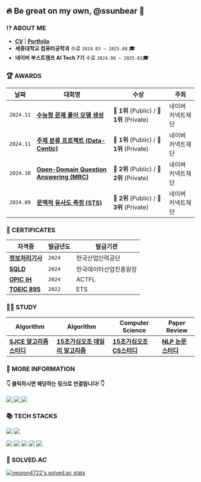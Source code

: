 ## 🔥 Be great on my own, @ssunbear 🐻

### ⁉️ ABOUT ME 

- [**CV**](https://drive.google.com/file/d/1pEi-XRjxAFSXPVOktOXxzJUxxbK20gdL/view?usp=sharing) | [**Portfolio**](https://drive.google.com/file/d/1SFgHdSPmz5h9M8C2tSIxCd1LmiLVnrkv/view?usp=sharing) 
- **세종대학교 컴퓨터공학과** 수료 `2019.03 ~ 2025.08` 🎓
- **네이버 부스트캠프 AI Tech 7기** 수료 `2024.08 ~ 2025.02`🎓 




### 🏆 AWARDS
| **날짜** | **대회명** | **수상**  |**주최**  |
| -------- | ------------| ----------- |----------- |
|`2024.11`|[**수능형 문제 풀이 모델 생성**](https://github.com/boostcampaitech7/level2-nlp-generationfornlp-nlp-05-lv3) |🥇 **1위** (Public) / 🥇 **1위** (Private)| 네이버 커넥트재단 |
|`2024.11`|[**주제 분류 프로젝트 (Data-Centic)**](https://github.com/boostcampaitech7/level2-nlp-datacentric-nlp-15) |🥇 **1위** (Public) / 🥇 **1위** (Private)| 네이버 커넥트재단 |
|`2024.10`|[**Open-Domain Question Answering (MRC)**](https://github.com/boostcampaitech7/level2-mrc-nlp-15) | 🥈 **2위** (Public) / 🥈 **2위** (Private)| 네이버 커넥트재단 |
|`2024.09`|[**문맥적 유사도 측정 (STS)**](https://github.com/boostcampaitech7/level1-semantictextsimilarity-nlp-15) | 🥈 **2위** (Public) / 🥉 **3위** (Private)| 네이버 커넥트재단 |


### 💎 CERTIFICATES
| **자격증** | **발급년도** | **발급기관**  |
| -------- | ------------| ----------- |
|[**정보처리기사**](https://www.notion.so/ssunbear/3c195ae5b2c24987a7da0aea9ff6b953) |`2024`|한국산업인력공단|
|[**SQLD**](https://www.notion.so/ssunbear/SQLD-25d1dafef4bd4dd5bcbd95955a6b3c81) |`2024`|한국데이터산업진흥원장|
|[**OPIC IH**](https://www.notion.so/ssunbear/OPIC-0119671a1a7c4265a695bc0b122edee5)|`2024`|ACTFL |
|[**TOEIC 895**]()|`2022`|ETS |

### ✍🏻 STUDY
| Algorithm | Algorithm |  Computer Science | Paper Review  |
| -------- | ------------| ----------- |----------- |
|[**SJCE 알고리즘 스터디**](https://github.com/j2noo/SJCE_Algorithm_Study)|[**15조가십오조 데일리 알고리즘**](https://github.com/AI-Tech-7th-NLP-15/Daily-PS)|[**15조가십오조 CS스터디**](https://github.com/AI-Tech-7th-NLP-15/CS-Study)|[**NLP 논문스터디**](https://github.com/ssunbear/Paper_Review)|

### 📃 MORE INFORMATION
####   👇 클릭하시면 해당하는 링크로 연결됩니다! 👇
<a href="https://ssunbear.notion.site/ea1f7e630a0346bdbf19a5407c9e1592"/>
  <img src="https://img.shields.io/badge/Notion-000000.svg?&style=for-the-badge&logo=Notion&logoColor=white"/> </a>
<a href="https://define-me.tistory.com/"/>
   <img src="https://img.shields.io/badge/Tistory-FD5F07.svg?&style=for-the-badge&logo=Tistory&logoColor=white"/> </a>
<a href="https://blog.naver.com/define_me">
   <img src="https://img.shields.io/badge/BLOG-03C75A.svg?&style=for-the-badge&logo=Naver&logoColor=white"/> </a>

### 📚 TECH STACKS
<img src="https://img.shields.io/badge/Python-3776AB?style=for-the-badge&logo=Python&logoColor=white"> <img src="https://img.shields.io/badge/PyTorch-EE4C2C?style=for-the-badge&logo=PyTorch&logoColor=white">

<img src="https://img.shields.io/badge/java-007396?style=for-the-badge&logo=java&logoColor=white"> <img src="https://img.shields.io/badge/spring-6DB33F?style=for-the-badge&logo=spring&logoColor=white"> <img src="https://img.shields.io/badge/postgresql-4169E1?style=for-the-badge&logo=postgresql&logoColor=white"> <img src="https://img.shields.io/badge/Docker-2496ED?style=for-the-badge&logo=Docker&logoColor=white"> <img src="https://img.shields.io/badge/Git-F05032?style=for-the-badge&logo=Git&logoColor=white"> 

### 📜 SOLVED.AC
[![neuron4722's solved.ac stats](https://github-readme-solvedac.hyp3rflow.vercel.app/api/?handle=neuron4722)](https://solved.ac/profile/neuron4722)

